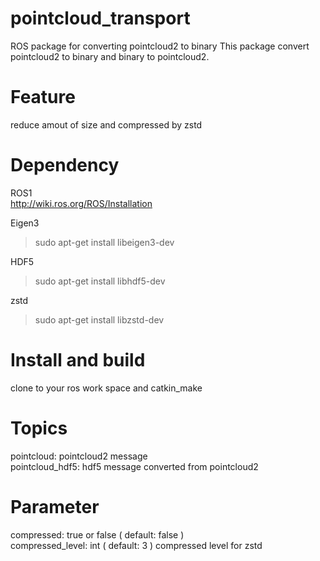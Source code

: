 # pointcloud_transport
ROS package for converting pointcloud2 to binary
This package convert pointcloud2 to binary and binary to pointcloud2.
 
# Feature
reduce amout of size and compressed by zstd

# Dependency
ROS1  
http://wiki.ros.org/ROS/Installation  
  
Eigen3
> sudo apt-get install libeigen3-dev
  
HDF5  
> sudo apt-get install libhdf5-dev

zstd  
> sudo apt-get install libzstd-dev

# Install and build
clone to your ros work space and catkin_make

# Topics
pointcloud: pointcloud2 message  
pointcloud_hdf5: hdf5 message converted from pointcloud2  

# Parameter
compressed: true or false ( default: false )  
compressed_level: int ( default: 3 ) compressed level for zstd  

